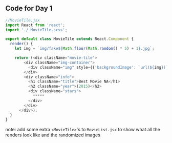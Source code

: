 ## Code for Day 1

```javascript
//MovieTile.jsx
import React from 'react';
import './_MovieTile.scss';

export default class MovieTile extends React.Component {
  render() {
    let img = `img/fake${Math.floor(Math.random() * 5) + 1}.jpg`;

    return (<div className="movie-tile">
        <div className="img-container">
          <div className="img" style={{'backgroundImage': `url(${img})`}} />
        </div>
        <div className="info">
          <h1 className="title">Best Movie NA</h1>
          <h2 className="year">(2015)</h2>
          <div className="stars">
            *****
          </div>
        </div>
      </div>);
  }
}
```

note: add some extra `<MovieTile>`'s to `MovieList.jsx` to show what all
the renders look like and the randomized images
